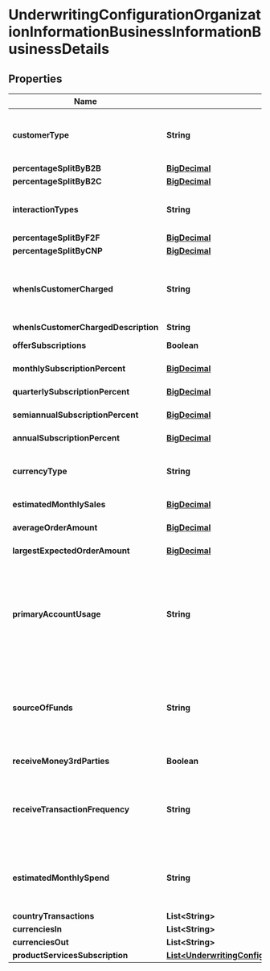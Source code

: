
# UnderwritingConfigurationOrganizationInformationBusinessInformationBusinessDetails

## Properties
Name | Type | Description | Notes
------------ | ------------- | ------------- | -------------
**customerType** | **String** | Who is the business interacting with? Business to Business, Business to Consumer, Both  Possible values: - B2B - B2C - Both |  [optional]
**percentageSplitByB2B** | [**BigDecimal**](BigDecimal.md) | % Split |  [optional]
**percentageSplitByB2C** | [**BigDecimal**](BigDecimal.md) | % Split |  [optional]
**interactionTypes** | **String** | Merchant Facing: Face to Face, Card Not Present, Both  Possible values: - F2F - CNP - Both | 
**percentageSplitByF2F** | [**BigDecimal**](BigDecimal.md) | % Split | 
**percentageSplitByCNP** | [**BigDecimal**](BigDecimal.md) | % Split | 
**whenIsCustomerCharged** | **String** | When is the customer charged?  Possible values: - OneTimeBeforeServiceDelivery - OneTimeAfterServiceDelivery - Other | 
**whenIsCustomerChargedDescription** | **String** |  |  [optional]
**offerSubscriptions** | **Boolean** | Does Merchant Offer Subscriptions? | 
**monthlySubscriptionPercent** | [**BigDecimal**](BigDecimal.md) | % of business is monthly subscriptions |  [optional]
**quarterlySubscriptionPercent** | [**BigDecimal**](BigDecimal.md) | % of business is quarterly subscriptions |  [optional]
**semiannualSubscriptionPercent** | [**BigDecimal**](BigDecimal.md) | % of business is semi-annual subscriptions |  [optional]
**annualSubscriptionPercent** | [**BigDecimal**](BigDecimal.md) | % of business is annual subscriptions |  [optional]
**currencyType** | **String** | Processing Currency. ISO 4217, 3 characters.  Possible values: - USD - CAD - EUR - GBP - CHF |  [optional]
**estimatedMonthlySales** | [**BigDecimal**](BigDecimal.md) | Merchant&#39;s estimated monthly sales |  [optional]
**averageOrderAmount** | [**BigDecimal**](BigDecimal.md) | Merchant&#39;s average order amount |  [optional]
**largestExpectedOrderAmount** | [**BigDecimal**](BigDecimal.md) | Merchant&#39;s largest expected order amount |  [optional]
**primaryAccountUsage** | **String** | Primary purpose of account usage  Possible values: - Paying for goods / services - Repatriating overseas earnings - Intercompany transfers - Collecting funds from clients - Liquidity / FX - Payment to an individual - Investment activity - Property purchase/sale - Other |  [optional]
**sourceOfFunds** | **String** | Source of Funds  Possible values: - Business revenue - External or shareholder investment - Loan, advance or other borrowing - Donations or grants - Inter-company transfers - Proceeds of sales of assests - Other |  [optional]
**receiveMoney3rdParties** | **Boolean** | Will you recieve money from 3rd parties into your account? |  [optional]
**receiveTransactionFrequency** | **String** | Roughly how often do you expect to send or receive transactions?  Possible values: - One-off or infrequently - 1-20 per month - 20-50 per month - 50-100 per month - 100+ per month |  [optional]
**estimatedMonthlySpend** | **String** | What is your estimated total monthly spend?  Possible values: - &lt;$10,000 - $10,000 - $50,000 - $50,000 - $100,000 - $100,000 - $500,000 - $500,000+ |  [optional]
**countryTransactions** | **List&lt;String&gt;** |  |  [optional]
**currenciesIn** | **List&lt;String&gt;** |  |  [optional]
**currenciesOut** | **List&lt;String&gt;** |  |  [optional]
**productServicesSubscription** | [**List&lt;UnderwritingConfigurationOrganizationInformationBusinessInformationBusinessDetailsProductServicesSubscription&gt;**](UnderwritingConfigurationOrganizationInformationBusinessInformationBusinessDetailsProductServicesSubscription.md) |  |  [optional]



